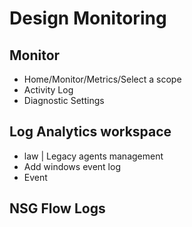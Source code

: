# Design Monitoring
## Monitor
- Home/Monitor/Metrics/Select a scope
- Activity Log
- Diagnostic Settings

## Log Analytics workspace
- law | Legacy agents management
- Add windows event log
- Event

## NSG Flow Logs